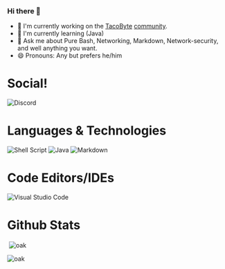 ### Hi there 👋

<!--
**OakAtsume/OakAtsume** is a ✨ _special_ ✨ repository because its `README.md` (this file) appears on your GitHub profile.

Here are some ideas to get you started:

- 🔭 I’m currently working on ...
- 🌱 I’m currently learning ...
- 👯 I’m looking to collaborate on ...
- 🤔 I’m looking for help with ...
- 💬 Ask me about ...
- 📫 How to reach me: ...
- 😄 Pronouns: ...
- ⚡ Fun fact: ...
-->
- 🔭 I'm currently working on the [TacoByte](https://github.com/team-tacobyte) [community](https://discord.gg/acPGzacTF5).
- 🌱 I'm currently learning (Java)
- 💬 Ask me about Pure Bash, Networking, Markdown, Network-security, and well anything you want.
- 😄 Pronouns: Any but prefers he/him

# Social!
![Discord](https://img.shields.io/badge/%3CServer%3E-%237289DA.svg?style=for-the-badge&logo=discord&logoColor=white)


# Languages & Technologies

![Shell Script](https://img.shields.io/badge/shell_script-%23121011.svg?style=for-the-badge&logo=gnu-bash&logoColor=white) ![Java](https://img.shields.io/badge/java-%23ED8B00.svg?style=for-the-badge&logo=java&logoColor=white) ![Markdown](https://img.shields.io/badge/markdown-%23000000.svg?style=for-the-badge&logo=markdown&logoColor=white) 

# Code Editors/IDEs
![Visual Studio Code](https://img.shields.io/badge/Visual%20Studio%20Code-0078d7.svg?style=for-the-badge&logo=visual-studio-code&logoColor=white)

# Github Stats

<p>&nbsp;<img align="center" src="https://github-readme-stats.vercel.app/api?username=oakatsume&show_icons=true&locale=en&theme=synthwave" alt="oak" /></p>

<p><img align="left" src="https://github-readme-stats.vercel.app/api/top-langs?username=oakatsume&show_icons=true&locale=en&layout=compact&theme=synthwave" alt="oak" />
